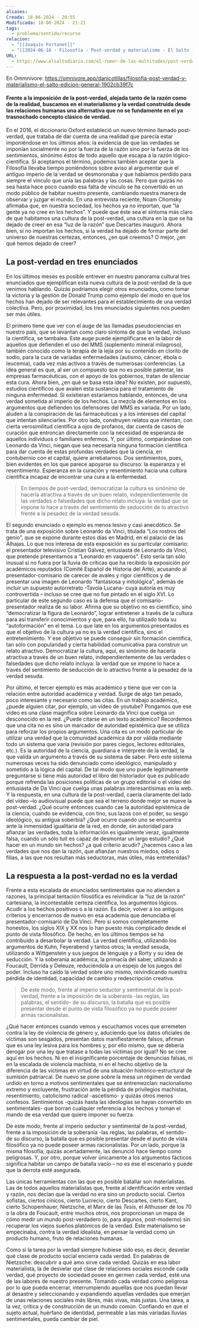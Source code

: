 ```yaml
---
aliases: 
Creada: 18-06-2024 - 20:55
Modificada: 18-06-2024 - 21:21
tags:
  - problema/sentido/recurso
relacion:
  - "[[Joaquín Fortanet]]"
  - "[[2024-06-18 - Filosofía - Post-verdad y materialismo - El Salto - Edición General]]"
URL:
  - https://www.elsaltodiario.com/el-rumor-de-las-multitudes/post-verdad-y-materialismo
---
```


En Ommnivore: https://omnivore.app/danicotillas/filosofia-post-verdad-y-materialismo-el-salto-edicion-general-1902cb39f7c

#### Frente a la imposición de la post-verdad, alejada tanto de la razón como de la realidad, buscamos en el materialismo y la verdad construida desde las relaciones humanas una alternativa que no se fundamente en el ya trasnochado concepto clásico de verdad.

En el 2016, el diccionario Oxford estableció un nuevo término llamado post-verdad, que trataba de dar cuenta de una realidad que parecía estar imponiéndose en los últimos años: la evidencia de que las verdades se imponían socialmente no por la fuerza de la razón sino por la fuerza de los sentimientos, sinónimo éstos de todo aquello que escapa a la razón lógico-científica. Si aceptamos el término, podemos también aceptar que la Filosofía llevaba tiempo poniéndonos sobre aviso al argumentar que el antiguo imperio de la verdad se desmoronaba y que habíamos perdido para siempre el vínculo que unía las palabras y las cosas. Pero que quizás no sea hasta hace poco cuando esa falta de vínculo se ha convertido en un modo público de habitar nuestro presente, cambiando nuestra manera de observar y juzgar el mundo. En una entrevista reciente, Noam Chomsky afirmaba que, en nuestra sociedad, los hechos ya no importan, que “la gente ya no cree en los hechos”. Y puede que éste sea el síntoma más claro de que habitamos una cultura de la post-verdad, una cultura en la que se ha dejado de creer en esa “luz de la razón” que Descartes inauguró. Ahora bien, si no importan los hechos, si la verdad ha dejado de formar parte del universo de nuestras certezas, entonces, ¿en qué creemos? O mejor, ¿en qué hemos dejado de creer?  

## La post-verdad en tres enunciados  

En los últimos meses es posible entrever en nuestro panorama cultural tres enunciados que ejemplifican esta nueva cultura de la post-verdad de la que venimos hablando. Quizás podríamos elegir otros enunciados, como tomar la victoria y la gestión de Donald Trump como ejemplo del modo en que los hechos han dejado de ser relevantes para el establecimiento de una verdad colectiva. Pero, por proximidad, los tres enunciados siguientes nos pueden ser más útiles.  

El primero tiene que ver con el auge de las llamadas pseudociencias en nuestro país, que se levantan como claro síntoma de que la verdad, incluso la científica, se tambalea. Este auge puede ejemplificarse en la labor de aquellos que defienden el uso del MMS (suplemento mineral milagroso), también conocido como la terapia de la lejía por su contenido en clorito de sodio, para la cura de variadas enfermedades (autismo, cáncer, ébola o leucemia), cada vez más activos a través de numerosas conferencias. La idea general es que, al ser un compuesto que no es posible patentar, las empresas farmacéuticas, con el apoyo de los gobiernos, tratan de silenciar esta cura. Ahora bien, ¿en qué se basa esta idea? No existen, por supuesto, estudios científicos que avalen esta sustancia para el tratamiento de ninguna enfermedad. Si existieran estaríamos hablando, entonces, de una verdad sometida al imperio de los hechos. La mezcla de elementos en los argumentos que defienden los defensores del MMS es variada. Por un lado, aluden a la conspiración de las farmacéuticas y a los intereses del capital que intentan silenciarles. Por otro lado, construyen relatos que intentan, con cierta verosimilitud científica a ojos de profanos, dar cuenta de casos de curación que entroncan directamente con la necesidad de esperanza de aquellos individuos o familiares enfermos. Y, por último, comparándose con Leonardo da Vinci, niegan que sea necesaria ninguna formación científica para dar cuenta de estas profundas verdades que la ciencia, en contubernio con el capital, quiere arrebatarnos. Dos sentimientos, pues, bien evidentes en los que parece apoyarse su discurso: la esperanza y el resentimiento. Esperanza en la curación y resentimiento hacia una cultura científica incapaz de encontrar una cura a la enfermedad.

> En tiempos de post-verdad, democratizar la cultura es sinónimo de hacerla atractiva a través de un buen relato, independientemente de las verdades o falsedades que dicho relato incluya: la verdad que se impone lo hace a través del sentimiento de seducción de lo atractivo frente a la pesadez de la verdad sesuda.

El segundo enunciado o ejemplo es menos lesivo y casi anecdótico. Se trata de una exposición sobre Leonardo da Vinci, titulada “Los rostros del genio”, que se expone durante estos días en Madrid, en el palacio de las Alhajas. Lo que nos interesa de esta exposición es su particular comisario: el presentador televisivo Cristian Gálvez, entusiasta de Leonardo da Vinci, que pretende presentarnos a “Leonardo en vaqueros”. Esto sería tan sólo inusual si no fuera por la lluvia de críticas que ha recibido la exposición por académicos reputados (Comité Español de Historia del Arte), acusando al presentador-comisario de carecer de avales y rigor científicos y de presentar una imagen de Leonardo “fantasiosa y mitológica”, además de incluir un supuesto autorretrato -Tavola Lucana- cuya autoría es muy controvertida – incluso se cree que no fue pintado en el siglo XVI. Lo particular de este segundo caso es la defensa que el comisario-presentador realiza de su labor. Afirma que su objetivo no es científico, sino “democratizar la figura de Leonardo”, lograr entretener a través de la cultura para así transferir conocimientos y que, para ello, ha utilizado toda su “autoformación” en el tema. Lo que late en los argumentos presentados es que el objetivo de la cultura ya no es la verdad científica, sino el entretenimiento. Y ese objetivo se puede conseguir sin formación científica, tan sólo con popularidad y cierta habilidad comunicativa para construir un relato atractivo. Democratizar la cultura, aquí, es sinónimo de hacerla atractiva a través de un buen relato, independientemente de las verdades o falsedades que dicho relato incluya: la verdad que se impone lo hace a través del sentimiento de seducción de lo atractivo frente a la pesadez de la verdad sesuda.  

Por último, el tercer ejemplo es más académico y tiene que ver con la relación entre autoridad académica y verdad. Surge de algo tan pesado, poco interesante y necesario como las citas. En un trabajo académico, ¿puede alguien citar, por ejemplo, un vídeo de youtube? Pongamos que ese video es una clase magnífica sobre Leonardo da Vinci que cuelga un desconocido en la red. ¿Puede citarse en un texto académico? Recordemos que una cita no es sino un marcador de autoridad epistémica que se utiliza para reforzar los propios argumentos. Una cita es un modo particular de utilizar una verdad que la comunidad académica da por válida mediante todo un sistema que varía (revisión por pares ciegos, lectores editoriales, etc.). Es la autoridad de la ciencia, guardiana e intérprete de la verdad, la que valida un argumento a través de su sistema de saber. Pero este sistema numerosas veces ha sido denunciado como ideológico, manipulado y sometido a la lógica del capital. De tal modo que uno puede legítimamente preguntarse si tiene más autoridad el libro del historiador que es publicado porque refrenda las posiciones políticas de un grupo editorial o el vídeo del entusiasta de Da Vinci que cuelga unas palabras interesantísimas en la web. Y la respuesta, en una cultura de la post-verdad, caería claramente del lado del vídeo –lo audiovisual puede que sea el terreno donde mejor se mueve la post-verdad. ¿Qué ocurre entonces cuando cae la autoridad epistémica de la ciencia, cuando se evidencia, con tino, sus lazos con el poder, su sesgo ideológico, su antigua soberbia? ¿Qué ocurre cuando uno se encuentra ante la inmensidad igualitaria de la red, en donde, sin autoridad para afianzar las verdades, toda la información es igualmente veraz, igualmente falsa, cuando un sólo tuit es capaz de desmontar un largo estudio? ¿Qué hacer en un mundo sin hechos? ¿a qué criterio acudir? ¿hacemos caso a las verdades que nos dan la razón, que afianzan nuestros miedos, odios o filias, a las que nos resultan más seductoras, más útiles, más entretenidas?  

## La respuesta a la post-verdad no es la verdad  

Frente a esta escalada de enunciados sentimentales que no atienden a razones, la principal tentación filosófica es reivindicar la “luz de la razón” cartesiana, la incontestable certeza científica, los argumentos lógicos. Acudir a los hechos positivos o a la razón. Es decir, volver a los antiguos criterios y encerrarnos de nuevo en esa academia que denunciaba el presentador-comisario de Da Vinci. Pero si somos completamente honestos, los siglos XIX y XX nos lo han puesto más complicado desde el punto de vista filosófico. De hecho, en los últimos tiempos se ha contribuido a desarbolar la verdad. La verdad científica, utilizando los argumentos de Kuhn, Feyerabend y tantos otros; la verdad sesuda, utilizando a Wittgenstein y sus juegos de lenguaje y a Rorty y su idea de seducción. Y la soberanía académica, la primacía del saber, utilizando a Foucault, Derrida y Deleuze, reduciéndola a un espejo de los juegos del poder. Incluso ha caído la verdad sobre uno mismo, reivindicando nuestra pérdida de identidad, capacidad de cambio y redescripción creativa.

> De este modo, frente al imperio seductor y sentimental de la post-verdad, frente a la imposición de la soberanía -las reglas, las palabras, el sentido- de su discurso, la batalla que es posible presentar desde el punto de vista filosófico ya no puede poseer armas racionalistas.

¿Qué hacer entonces cuando vemos y escuchamos voces que arremeten contra la ley de violencia de género y, aduciendo que los datos oficiales de víctimas son sesgados, presentan datos manifiestamente falsos, afirman que es una ley lesiva para los hombres y, por ello mismo, que se debería derogar por una ley que tratase a todas las víctimas por igual? No se cree aquí en los hechos. Ni en el insignificante porcentaje de denuncias falsas, ni en la escalada de violencia machista, ni en el hecho objetivo de la diferencia de las víctimas en virtud de una situación histórico-estructural de sumisión patriarcal. De nuevo se pone sobre la mesa un régimen de verdad urdido en torno a motivos sentimentales que se entremezclan: nacionalismo extremo y excluyente, frustración ante la pérdida de privilegios machistas, resentimiento, catolicismo radical -ascetismo- y quizás otros menos confesos. Sentimientos -quizás hasta las ideologías se hayan convertido en sentimentales- que borran cualquier referencia a los hechos y toman el mando de esa verdad que quiere imponer su fuerza.  

De este modo, frente al imperio seductor y sentimental de la post-verdad, frente a la imposición de la soberanía -las reglas, las palabras, el sentido- de su discurso, la batalla que es posible presentar desde el punto de vista filosófico ya no puede poseer armas racionalistas. Por un lado, porque la misma filosofía, quizás acertadamente, las denunció hace tiempo como peligrosas. Y, por otro, porque volver únicamente a los argumentos fácticos significa habitar un campo de batalla vacío – no es ése el escenario y puede que la derrota esté asegurada.  

Las únicas herramientas con las que es posible batallar son materialistas. Las de todos aquellos materialistas que, frente al identificación entre verdad y razón, nos decían que la verdad no era sino un producto social. Ciertos sofistas, ciertos cínicos, cierto Lucrecio, cierto Descartes, cierto Kant, cierto Schopenhauer, Nietzsche, el Marx de las _Tesis_, el Althusser de los 70 o la obra de Foucault, entre muchos otros, nos proporcionan un mapa de cómo medir un mundo post-verdadero (o, para algunos, post-moderno) sin recuperar los viejos sueños platónicos de la verdad. Este materialismo se empecinaba, contra la verdad idealista, en pensar la verdad como un producto humano, fruto de relaciones humanas.  

Como si la tarea por la verdad siempre hubiese sido eso, es decir, desvelar qué clase de producto social encierra cada verdad. En palabras de Nietzsche: descubrir a qué amo sirve cada verdad. Quizás en esa labor materialista, la de desvelar qué clase de relaciones sociales esconde cada verdad, qué proyecto de sociedad posee en germen cada verdad, esté una de las labores de nuestro presente. Tomando cada verdad como peligrosa por lo que pueda encerrar, interrumpiendo aquellas que nos puedan llevar al desastre y seleccionando y expandiendo aquellas verdades que emerjan de unas relaciones sociales más libres, más vivas, más justas. Una tarea, a la vez, crítica y de construcción de un mundo común. Confiando en que el sujeto actual, huérfano de identidad, permeable a las más variadas lluvias sentimentales, pueda cambiar de piel.